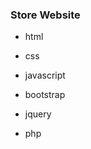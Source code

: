 ### Store Website

[^build With :]: the language website is build with

- html

- css

- javascript

- bootstrap

- jquery

- php
